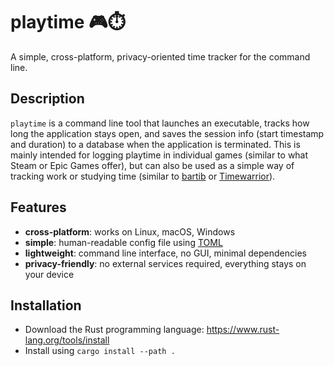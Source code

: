 # playtime 🎮⏱️

A simple, cross-platform, privacy-oriented time tracker for the command line.

## Description

`playtime` is a command line tool that launches an executable, tracks how long the application stays open, and saves the session info (start timestamp and duration) to a database when the application is terminated. This is mainly intended for logging playtime in individual games (similar to what Steam or Epic Games offer), but can also be used as a simple way of tracking work or studying time (similar to [bartib](https://github.com/nikolassv/bartib) or [Timewarrior](https://github.com/GothenburgBitFactory/timewarrior)).

## Features

- **cross-platform**: works on Linux, macOS, Windows
- **simple**: human-readable config file using [TOML](https://toml.io/en/)
- **lightweight**: command line interface, no GUI, minimal dependencies
- **privacy-friendly**: no external services required, everything stays on your device

## Installation

- Download the Rust programming language: <https://www.rust-lang.org/tools/install>
- Install using `cargo install --path .`
